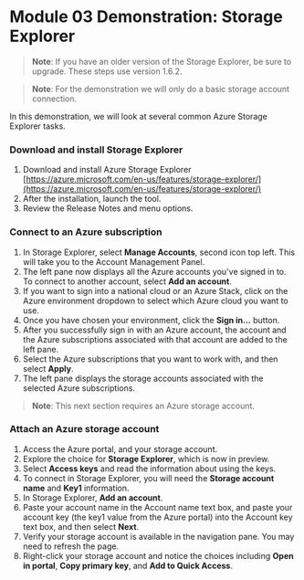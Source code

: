 # Module 03 Demonstration: Storage Explorer 

> **Note**: If you have an older version of the Storage Explorer, be sure to upgrade. These steps use version 1.6.2.

> **Note**: For the demonstration we will only do a basic storage account connection.

In this demonstration, we will look at several common Azure Storage Explorer tasks.

### Download and install Storage Explorer 

1.  Download and install Azure Storage Explorer [https://azure.microsoft.com/en-us/features/storage-explorer/](https://azure.microsoft.com/en-us/features/storage-explorer/)
2.  After the installation, launch the tool.
3.  Review the Release Notes and menu options.

### Connect to an Azure subscription 

1.  In Storage Explorer, select **Manage Accounts**, second icon top left. This will take you to the Account Management Panel.
2.  The left pane now displays all the Azure accounts you\'ve signed in to. To connect to another account, select **Add an account**.
3.  If you want to sign into a national cloud or an Azure Stack, click on the Azure environment dropdown to select which Azure cloud you want to use.
4.  Once you have chosen your environment, click the **Sign in...** button.
5.  After you successfully sign in with an Azure account, the account and the Azure subscriptions associ­ated with that account are added to the left pane.
6.  Select the Azure subscriptions that you want to work with, and then select **Apply**.
7.  The left pane displays the storage accounts associated with the selected Azure subscriptions.

> **Note**: This next section requires an Azure storage account.

### Attach an Azure storage account 

1.  Access the Azure portal, and your storage account.
2.  Explore the choice for **Storage Explorer**, which is now in preview.
3.  Select **Access keys** and read the information about using the keys.
4.  To connect in Storage Explorer, you will need the **Storage account name** and **Key1** information.
5.  In Storage Explorer, **Add an account**.
6.  Paste your account name in the Account name text box, and paste your account key (the key1 value from the Azure portal) into the Account key text box, and then select **Next**.
7.  Verify your storage account is available in the navigation pane. You may need to refresh the page.
8.  Right-click your storage account and notice the choices including **Open in portal**, **Copy primary key**, and **Add to Quick Access**.
